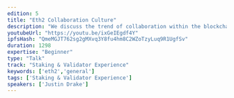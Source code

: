 ```yaml
---
edition: 5
title: "Eth2 Collaboration Culture"
description: "We discuss the trend of collaboration within the blockchain industry, presenting specific examples from Ethereum 2.0 R&D. This talk will highlight the hard Eth2 problems that are being tackled with other blockchains, academic teams and companies."
youtubeUrl: "https://youtu.be/ixGeIEgdf4Y"
ipfsHash: "QmeMGJT762sg2gMXvq3Y8fu4hm8C2WZoTzyLuq9R1UgfSv"
duration: 1298
expertise: "Beginner"
type: "Talk"
track: "Staking & Validator Experience"
keywords: ['eth2','general']
tags: ['Staking & Validator Experience']
speakers: ['Justin Drake']
---
```


